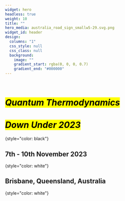 ```yaml
---
widget: hero
headless: true
weight: 10
title: ""
hero_media: australia_road_sign_smallw5-29.svg.png
widget_id: header
design:
  columns: "1"
  css_style: null
  css_class: null
  background:
    image: ""
    gradient_start: rgba(0, 0, 0, 0.7)
    gradient_end: "#000000"
---
```


<br>

# <mark>*Quantum Thermodynamics</mark>*

# <mark>*Down Under 2023*</mark>
{style="color: black"}

## 7th - 10th November 2023
{style="color: white"}
## Brisbane, Queensland, Australia
{style="color: white"}
